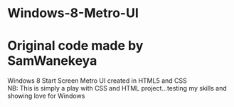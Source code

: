 # Windows-8-Metro-UI
# Original code made by SamWanekeya
Windows 8 Start Screen Metro UI created in HTML5 and CSS<br>
NB: This is simply a play with CSS and HTML project...testing my skills and showing love for Windows
